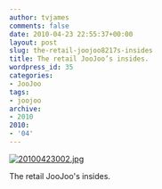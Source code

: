 ```yaml
---
author: tvjames
comments: false
date: 2010-04-23 22:55:37+00:00
layout: post
slug: the-retail-joojoo8217s-insides
title: The retail JooJoo’s insides.
wordpress_id: 35
categories:
- JooJoo
tags:
- joojoo
archive: 
- 2010
2010:
- '04'
---
```


[![20100423002.jpg](http://i1370.photobucket.com/albums/ag258/thomasvjames/20100423002_zpsd7180f2d.jpg)](http://s1370.photobucket.com/user/thomasvjames/media/20100423002_zpsd7180f2d.jpg.html "photo 20100423002_zpsd7180f2d.jpg")

The retail JooJoo's insides.
